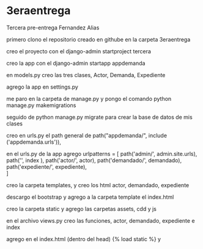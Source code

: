 # 3eraentrega
Tercera pre-entrega Fernandez Alias

primero clono el repositorio creado en githube en la carpeta 3eraentrega

creo el proyecto con el django-admin startproject tercera

creo la app con el django-admin startapp appdemanda

en models.py creo las tres clases, Actor, Demanda, Expediente

agrego la app en settings.py

me paro en la carpeta de manage.py y pongo el comando python manage.py makemigrations

seguido de python manage.py migrate para crear la base de datos de mis clases

creo en urls.py el path general de path("appdemanda/", include ('appdemanda.urls')),

en el urls.py de la app agrego urlpatterns = [
    path('admin/', admin.site.urls),
    path('', index ),
    path('actor/', actor),
    path('demandado/', demandado),
    path('expediente/', expediente),  
]

creo la carpeta templates, y creo los html actor, demandado, expediente

descargo el bootstrap y agrego a la carpeta template el index.html

creo la carpeta static y agrego las carpetas assets, cdd y js

en el archivo views.py creo las funciones, actor, demandado, expediente e index

agrego en el index.html (dentro del head) {% load static %} y <link href="{% static 'css/styles.css' %}" rel="stylesheet" />


